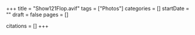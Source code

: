 +++
title = "Show121Flop.avif"
tags = ["Photos"]
categories = []
startDate = ""
draft = false
pages = []

citations = []
+++
